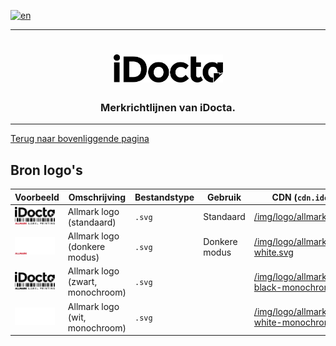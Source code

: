 [![en](https://img.shields.io/badge/lang-en-red.svg)](https://github.com/iDocta/brand-guide/blob/main/logo/allmark/source/README.md)

---

<h1 align="center">
    <a href="https://www.idocta.be">    
        <picture>
            <source media="(prefers-color-scheme: dark)" srcset="https://raw.githubusercontent.com/iDocta/brand-guide/main/logo/source/idocta-white.svg">
            <source media="(prefers-color-scheme: light)" srcset="https://raw.githubusercontent.com/iDocta/brand-guide/main/logo/source/idocta-black.svg">
            <img width="175px" alt="Shows a black logo in light color mode and a white one in dark color mode." src="https://raw.githubusercontent.com/iDocta/brand-guide/main/logo/source/idocta-black.svg">
        </picture>
    </a> 
</h1>
 
<h3 align="center">Merkrichtlijnen van iDocta.</h3>

---

[Terug naar bovenliggende pagina](../README.nl.md)

## Bron logo's

| Voorbeeld                                                                                                                       | Omschrijving                     | Bestandstype | Gebruik       | CDN (`cdn.idocta.be`)                                                                                                 |
| ------------------------------------------------------------------------------------------------------------------------------- | -------------------------------- | ------------ | ------------- | --------------------------------------------------------------------------------------------------------------------- |
| <img src='https://github.com/iDocta/brand-guide/blob/main/logo/allmark/source/allmark.svg' width='64' alt=''/>                  | Allmark logo (standaard)         | `.svg`       | Standaard     | [/img/logo/allmark/allmark.svg](https://cdn.idocta.be/img/logo/allmark/allmark.svg)                                   |
| <img src='https://github.com/iDocta/brand-guide/blob/main/logo/allmark/source/allmark-white.svg' width='64' alt=''/>            | Allmark logo (donkere modus)     | `.svg`       | Donkere modus | [/img/logo/allmark/allmark-white.svg](https://cdn.idocta.be/img/logo/allmark/allmark-white.svg)                       |
| <img src='https://github.com/iDocta/brand-guide/blob/main/logo/allmark/source/allmark-black-monochrome.svg' width='64' alt=''/> | Allmark logo (zwart, monochroom) | `.svg`       |               | [/img/logo/allmark/allmark-black-monochrome.svg](https://cdn.idocta.be/img/logo/allmark/allmark-black-monochrome.svg) |
| <img src='https://github.com/iDocta/brand-guide/blob/main/logo/allmark/source/allmark-white-monochrome.svg' width='64' alt=''/> | Allmark logo (wit, monochroom)   | `.svg`       |               | [/img/logo/allmark/allmark-white-monochrome.svg](https://cdn.idocta.be/img/logo/allmark/allmark-white-monochrome.svg) |
